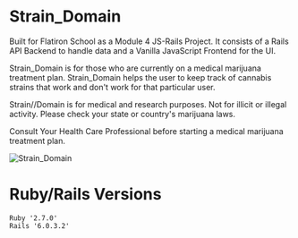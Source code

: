 # Strain_Domain

Built for Flatiron School as a Module 4 JS-Rails Project. It consists of a Rails API Backend to handle data and a Vanilla JavaScript Frontend for the UI.

Strain_Domain is for those who are currently on a medical marijuana treatment plan. Strain_Domain helps the user to keep track of cannabis strains that work and don't work for that particular user.

Strain//Domain is for medical and research purposes. Not for illicit or illegal activity. Please check your state or country's marijuana laws.

Consult Your Health Care Professional before starting a medical marijuana treatment plan.

![Strain_Domain](https://i.ibb.co/qsdBLYm/2020-07-30-09-32.png)


# Ruby/Rails Versions

    Ruby '2.7.0'
    Rails '6.0.3.2'
